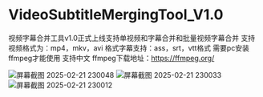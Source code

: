 # VideoSubtitleMergingTool_V1.0
视频字幕合并工具v1.0正式上线支持单视频和字幕合并和批量视频字幕合并
支持视频格式为：mp4，mkv，avi
格式字幕支持：ass，srt，vtt格式
需要pc安装ffmpeg才能使用
支持中文
ffmpeg下载地址：https://ffmpeg.org/

![屏幕截图 2025-02-21 230048](https://github.com/user-attachments/assets/e1277b27-661f-4255-bca7-addfd3895ec1)
![屏幕截图 2025-02-21 230033](https://github.com/user-attachments/assets/7c384c51-d8bc-4cfb-8e1b-a48a59c2c265)
![屏幕截图 2025-02-21 230012](https://github.com/user-attachments/assets/3f45170e-89f6-4322-9f3d-7d5416959fc6)

